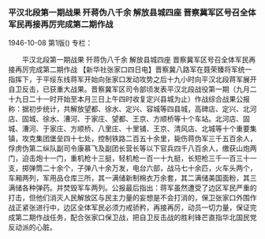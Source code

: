### 平汉北段第一期战果  歼蒋伪八千余  解放县城四座  晋察冀军区号召全体军民再接再厉完成第二期作战

1946-10-08
第1版()
专栏：

　　平汉北段第一期战果
    歼蒋伪八千余  解放县城四座
    晋察冀军区号召全体军民再接再厉完成第二期作战
    【新华社张家口四日电】晋察冀八路军在聂荣臻将军统一指挥下，于平绥东线蒋军开始向张家口发动攻势之后十九小时向平汉北段蒋军展开自卫反击，已获重大战果。晋察冀军区司令部顷发表平汉北段战役第一期（九月二十九日二十一时开始至本月三日上午四时收复定兴县城为止）作战综合战果公报称：据初步统计，共解放望都、徐水、定兴、容城等四县城，高碑店、定兴、北河店、固城、徐水、漕河、于家庄、望都、王京、方顺桥等十个车站。北河店、固城、漕河、于家庄、方顺桥、八里庄、十里铺、王京、清风店、北城等十个重要集镇，攻克集团堡垒四十七处，控制铁路二百五十余里，毙伤蒋伪军三千五百余人，俘虏伪第二纵队副司令康慕飞及副团长营长等以下官兵四千八百余人，缴获山炮两门，迫击炮十一门，重机枪十三挺，轻机枪一百一十九挺，长短枪三千一百三十一支，掷弹筒二十余个，子弹八十余万发，电台六部，战马七十余匹，火车头两个，车厢两列，军用品仓库三所，其一满储新制棉衣万余套，其二满储美国面粉，其三满储各种弹药。并焚毁军车两列。公报最后指出：蒋军虽然遭受了边区军民严重的打击，但他们消灭人民解放区与民主力量的妄想是不会打消的，保卫张家口外围作战正紧张进行中，边区全体军民必须力戒骄矜，再接再厉，动员一切力量，保证完成第二期作战任务，配合张家口保卫战，把自卫反击战的胜利锋芒直指华北国民党反动派的心脏。
